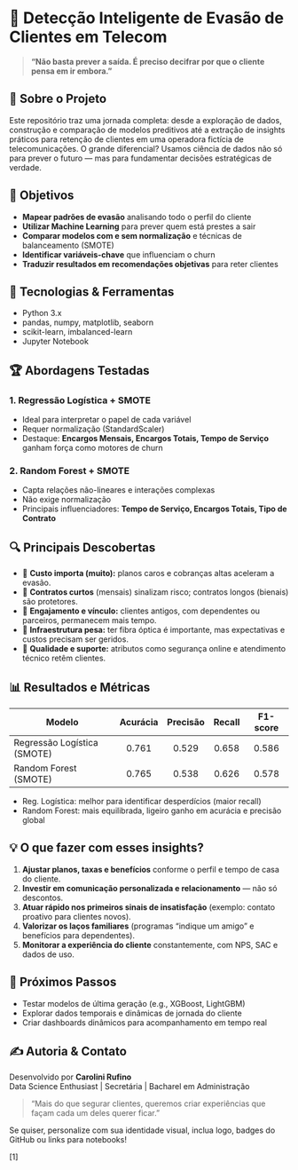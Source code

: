 # 📡 Detecção Inteligente de Evasão de Clientes em Telecom

> **“Não basta prever a saída. É preciso decifrar por que o cliente pensa em ir embora.”**

## 🚀 Sobre o Projeto

Este repositório traz uma jornada completa: desde a exploração de dados, construção e comparação de modelos preditivos até a extração de insights práticos para retenção de clientes em uma operadora fictícia de telecomunicações. O grande diferencial? Usamos ciência de dados não só para prever o futuro — mas para fundamentar decisões estratégicas de verdade.

## 🎯 Objetivos

- **Mapear padrões de evasão** analisando todo o perfil do cliente
- **Utilizar Machine Learning** para prever quem está prestes a sair
- **Comparar modelos com e sem normalização** e técnicas de balanceamento (SMOTE)
- **Identificar variáveis-chave** que influenciam o churn
- **Traduzir resultados em recomendações objetivas** para reter clientes

## 🧰 Tecnologias & Ferramentas

- Python 3.x
- pandas, numpy, matplotlib, seaborn
- scikit-learn, imbalanced-learn
- Jupyter Notebook

## 🏆 Abordagens Testadas

### 1. **Regressão Logística + SMOTE**
- Ideal para interpretar o papel de cada variável
- Requer normalização (StandardScaler)
- Destaque: **Encargos Mensais, Encargos Totais, Tempo de Serviço** ganham força como motores de churn

### 2. **Random Forest + SMOTE**
- Capta relações não-lineares e interações complexas
- Não exige normalização
- Principais influenciadores: **Tempo de Serviço, Encargos Totais, Tipo de Contrato**

## 🔍 Principais Descobertas

- 💸 **Custo importa (muito):** planos caros e cobranças altas aceleram a evasão.
- 📅 **Contratos curtos** (mensais) sinalizam risco; contratos longos (bienais) são protetores.
- 🤝 **Engajamento e vínculo:** clientes antigos, com dependentes ou parceiros, permanecem mais tempo.
- 📡 **Infraestrutura pesa:** ter fibra óptica é importante, mas expectativas e custos precisam ser geridos.
- 🔑 **Qualidade e suporte:** atributos como segurança online e atendimento técnico retêm clientes.

## 📊 Resultados e Métricas

| Modelo                    | Acurácia | Precisão | Recall  | F1-score |
|---------------------------|:--------:|:--------:|:-------:|:--------:|
| Regressão Logística (SMOTE) | 0.761 | 0.529   | 0.658   | 0.586    |
| Random Forest (SMOTE)     | 0.765    | 0.538    | 0.626   | 0.578    |

- Reg. Logística: melhor para identificar desperdícios (maior recall)
- Random Forest: mais equilibrada, ligeiro ganho em acurácia e precisão global

## 💡 O que fazer com esses insights?

1. **Ajustar planos, taxas e benefícios** conforme o perfil e tempo de casa do cliente.
2. **Investir em comunicação personalizada e relacionamento** — não só descontos.
3. **Atuar rápido nos primeiros sinais de insatisfação** (exemplo: contato proativo para clientes novos).
4. **Valorizar os laços familiares** (programas “indique um amigo” e benefícios para dependentes).
5. **Monitorar a experiência do cliente** constantemente, com NPS, SAC e dados de uso.

## 🐾 Próximos Passos

- Testar modelos de última geração (e.g., XGBoost, LightGBM)
- Explorar dados temporais e dinâmicas de jornada do cliente
- Criar dashboards dinâmicos para acompanhamento em tempo real

## ✍️ Autoria & Contato

Desenvolvido por **Carolini Rufino**  
Data Science Enthusiast | Secretária | Bacharel em Administração

> “Mais do que segurar clientes, queremos criar experiências que façam cada um deles querer ficar.”

Se quiser, personalize com sua identidade visual, inclua logo, badges do GitHub ou links para notebooks!

[1] 
